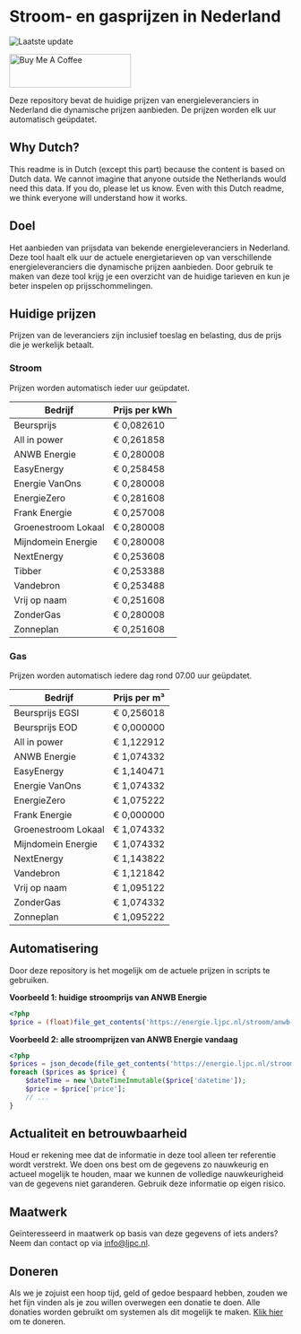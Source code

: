 # Stroom- en gasprijzen in Nederland

![Laatste update](https://img.shields.io/badge/laatste%20update-2024--03--11%2007%3A00%20CET-brightgreen)

<a href="https://www.buymeacoffee.com/Lars-" target="_blank"><img src="https://cdn.buymeacoffee.com/buttons/v2/default-orange.png" alt="Buy Me A Coffee" height="60" style="height: 60px !important;width: 217px !important;" ></a>

Deze repository bevat de huidige prijzen van energieleveranciers in Nederland die dynamische prijzen aanbieden. De prijzen worden elk uur automatisch geüpdatet.

## Why Dutch?

This readme is in Dutch (except this part) because the content is based on Dutch data. We cannot imagine that anyone outside the Netherlands would need this data. If you do, please let us know. Even with this Dutch readme, we think
everyone will understand how it works.

## Doel

Het aanbieden van prijsdata van bekende energieleveranciers in Nederland. Deze tool haalt elk uur de actuele energietarieven op van verschillende energieleveranciers die dynamische prijzen aanbieden. Door gebruik te maken van deze tool
krijg je een overzicht van de huidige tarieven en kun je beter inspelen op prijsschommelingen.

## Huidige prijzen

Prijzen van de leveranciers zijn inclusief toeslag en belasting, dus de prijs die je werkelijk betaalt.

### Stroom

Prijzen worden automatisch ieder uur geüpdatet.

 Bedrijf | Prijs per kWh 
---------|---------------
Beursprijs | € 0,082610
All in power | € 0,261858
ANWB Energie | € 0,280008
EasyEnergy | € 0,258458
Energie VanOns | € 0,280008
EnergieZero | € 0,281608
Frank Energie | € 0,257008
Groenestroom Lokaal | € 0,280008
Mijndomein Energie | € 0,280008
NextEnergy | € 0,253608
Tibber | € 0,253388
Vandebron | € 0,253488
Vrij op naam | € 0,251608
ZonderGas | € 0,280008
Zonneplan | € 0,251608


### Gas

Prijzen worden automatisch iedere dag rond 07.00 uur geüpdatet.

 Bedrijf | Prijs per m³ 
---------|--------------
Beursprijs EGSI | € 0,256018
Beursprijs EOD | € 0,000000
All in power | € 1,122912
ANWB Energie | € 1,074332
EasyEnergy | € 1,140471
Energie VanOns | € 1,074332
EnergieZero | € 1,075222
Frank Energie | € 0,000000
Groenestroom Lokaal | € 1,074332
Mijndomein Energie | € 1,074332
NextEnergy | € 1,143822
Vandebron | € 1,121842
Vrij op naam | € 1,095122
ZonderGas | € 1,074332
Zonneplan | € 1,095222


## Automatisering

Door deze repository is het mogelijk om de actuele prijzen in scripts te gebruiken.

**Voorbeeld 1: huidige stroomprijs van ANWB Energie**

```php
<?php
$price = (float)file_get_contents('https://energie.ljpc.nl/stroom/anwb-energie-nu.txt');

```

**Voorbeeld 2: alle stroomprijzen van ANWB Energie vandaag**

```php
<?php
$prices = json_decode(file_get_contents('https://energie.ljpc.nl/stroom/all-in-power-vandaag.json'),true);
foreach ($prices as $price) {
    $dateTime = new \DateTimeImmutable($price['datetime']);
    $price = $price['price'];
    // ...
}
```

## Actualiteit en betrouwbaarheid

Houd er rekening mee dat de informatie in deze tool alleen ter referentie wordt verstrekt. We doen ons best om de gegevens zo nauwkeurig en actueel mogelijk te houden, maar we kunnen de volledige nauwkeurigheid van de gegevens niet
garanderen. Gebruik deze informatie op eigen risico.

## Maatwerk

Geïnteresseerd in maatwerk op basis van deze gegevens of iets anders? Neem dan contact op
via [info@ljpc.nl](mailto:info@ljpc.nl?subject=Energie%20prijzen).

## Doneren

Als we je zojuist een hoop tijd, geld of gedoe bespaard hebben, zouden we het fijn vinden als je zou willen overwegen een
donatie te doen. Alle donaties worden gebruikt om systemen als dit mogelijk te
maken. [Klik hier](https://www.buymeacoffee.com/Lars-) om te doneren.
